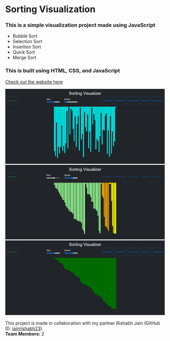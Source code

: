 # Sorting Visualization
### This is a simple visualization project made using JavaScript 
- Bubble Sort 
- Selection Sort
- Insertion Sort
- Quick Sort
- Merge Sort

### This is built using HTML, CSS, and JavaScript  
[Check out the website here](https://jainrishi23.github.io/Sorting-Visualizer-App/)

<img src="img/img1.png"> <br/>
<img src="img/img2.png"> <br/>
<img src="img/img3.png"> <br/>

This project is made in collaboration with my partner Rishabh Jain (GitHub ID: [jainrishabh23](https://github.com/jainrishabh23)).  
**Team Members:** 2
